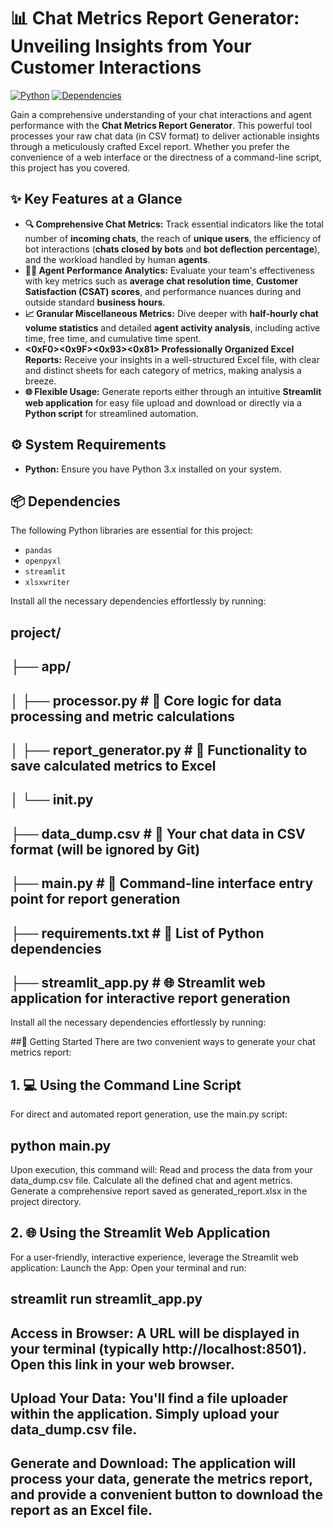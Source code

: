 # 📊 Chat Metrics Report Generator: Unveiling Insights from Your Customer Interactions

[![Python](https://img.shields.io/badge/Python-3.x-blue.svg)](https://www.python.org/)
[![Dependencies](https://img.shields.io/badge/Dependencies-4-brightgreen.svg)](requirements.txt)

Gain a comprehensive understanding of your chat interactions and agent performance with the **Chat Metrics Report Generator**. This powerful tool processes your raw chat data (in CSV format) to deliver actionable insights through a meticulously crafted Excel report. Whether you prefer the convenience of a web interface or the directness of a command-line script, this project has you covered.

## ✨ Key Features at a Glance

* **🔍 Comprehensive Chat Metrics:** Track essential indicators like the total number of **incoming chats**, the reach of **unique users**, the efficiency of bot interactions (**chats closed by bots** and **bot deflection percentage**), and the workload handled by human **agents**.
* **👩‍💻 Agent Performance Analytics:** Evaluate your team's effectiveness with key metrics such as **average chat resolution time**, **Customer Satisfaction (CSAT) scores**, and performance nuances during and outside standard **business hours**.
* **📈 Granular Miscellaneous Metrics:** Dive deeper with **half-hourly chat volume statistics** and detailed **agent activity analysis**, including active time, free time, and cumulative time spent.
* **<0xF0><0x9F><0x93><0x81> Professionally Organized Excel Reports:** Receive your insights in a well-structured Excel file, with clear and distinct sheets for each category of metrics, making analysis a breeze.
* **🌐 Flexible Usage:** Generate reports either through an intuitive **Streamlit web application** for easy file upload and download or directly via a **Python script** for streamlined automation.

## ⚙️ System Requirements

* **Python:** Ensure you have Python 3.x installed on your system.

## 📦 Dependencies

The following Python libraries are essential for this project:

* `pandas`
* `openpyxl`
* `streamlit`
* `xlsxwriter`

Install all the necessary dependencies effortlessly by running:

## project/
## ├── app/
## │   ├── processor.py          # 🧠 Core logic for data processing and metric calculations
## │   ├── report_generator.py   # 💾 Functionality to save calculated metrics to Excel
## │   └── __init__.py
## ├── data_dump.csv             # 💾 Your chat data in CSV format (will be ignored by Git)
## ├── main.py                   # 🚀 Command-line interface entry point for report generation
## ├── requirements.txt          # 📜 List of Python dependencies
## ├── streamlit_app.py          # 🌐 Streamlit web application for interactive report generation

Install all the necessary dependencies effortlessly by running:

##🚀 Getting Started
There are two convenient ways to generate your chat metrics report:
## 1. 💻 Using the Command Line Script
For direct and automated report generation, use the main.py script:

## python main.py

Upon execution, this command will:
Read and process the data from your data_dump.csv file.
Calculate all the defined chat and agent metrics.
Generate a comprehensive report saved as generated_report.xlsx in the project directory.
## 2. 🌐 Using the Streamlit Web Application
For a user-friendly, interactive experience, leverage the Streamlit web application:
Launch the App: Open your terminal and run:

## streamlit run streamlit_app.py


## Access in Browser: A URL will be displayed in your terminal (typically http://localhost:8501). Open this link in your web browser.
## Upload Your Data: You'll find a file uploader within the application. Simply upload your data_dump.csv file.
## Generate and Download: The application will process your data, generate the metrics report, and provide a convenient button to download the report as an Excel file.
